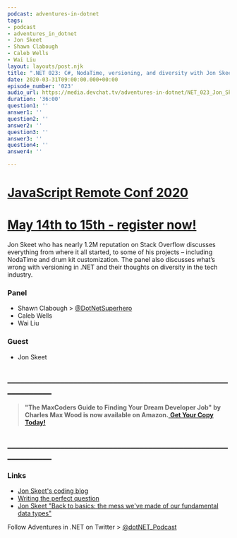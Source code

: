 ```yaml
---
podcast: adventures-in-dotnet
tags:
- podcast
- adventures_in_dotnet
- Jon Skeet
- Shawn Clabough
- Caleb Wells​
- Wai Liu
layout: layouts/post.njk
title: ".NET 023: C#, NodaTime, versioning, and diversity with Jon Skeet Pt1"
date: 2020-03-31T09:00:00.000+00:00
episode_number: '023'
audio_url: https://media.devchat.tv/adventures-in-dotnet/NET_023_Jon_Skeet_Pt1.mp3
duration: '36:00'
question1: ''
answer1: ''
question2: ''
answer2: ''
question3: ''
answer3: ''
question4: ''
answer4: ''

---
```

# [JavaScript Remote Conf 2020](https://devchat.tv/conferences/javascript-remote-2020/ "JavaScript Remote Conf 2020")

# [May 14th to 15th - register now!](https://devchat.tv/conferences/javascript-remote-2020/ "JavaScript Remote Conf 2020")

  
Jon Skeet who has nearly 1.2M reputation on Stack Overflow discusses everything from where it all started, to some of his projects – including NodaTime and drum kit customization. The panel also discusses what’s wrong with versioning in .NET and their thoughts on diversity in the tech industry.

### **Panel**

* Shawn Clabough > [@DotNetSuperhero](https://twitter.com/DotNetSuperhero)
* Caleb Wells​
* Wai Liu

### **Guest**

* Jon Skeet

## **____________________________________________________________**

> **"The MaxCoders Guide to Finding Your Dream Developer Job" by Charles Max Wood is now available on Amazon.**[ **Get Your Copy Today!**](https://www.amazon.com/gp/product/B081MBL5C9/ref=as_li_ss_tl?ie=UTF8&linkCode=sl1&tag=devchattv-20&linkId=9d61363241636e2546ef46abba198746&language=en_US)

## **____________________________________________________________**

### **Links**

* [Jon Skeet's coding blog](https://codeblog.jonskeet.uk/)
* [Writing the perfect question](https://codeblog.jonskeet.uk/2010/08/29/writing-the-perfect-question/)
* [Jon Skeet "Back to basics: the mess we've made of our fundamental data types"](https://www.youtube.com/watch?v=l3nPJ-yK-LU)

Follow Adventures in .NET on Twitter > [@dotNET_Podcast](https://twitter.com/dotNET_Podcast)